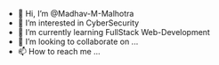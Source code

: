 - 👋 Hi, I’m @Madhav-M-Malhotra
- 👀 I’m interested in CyberSecurity
- 🌱 I’m currently learning FullStack Web-Development
- 💞️ I’m looking to collaborate on ...
- 📫 How to reach me ...

<!---
Madhav-M-Malhotra/Madhav-M-Malhotra is a ✨ special ✨ repository because its `README.md` (this file) appears on your GitHub profile.
You can click the Preview link to take a look at your changes.
--->
